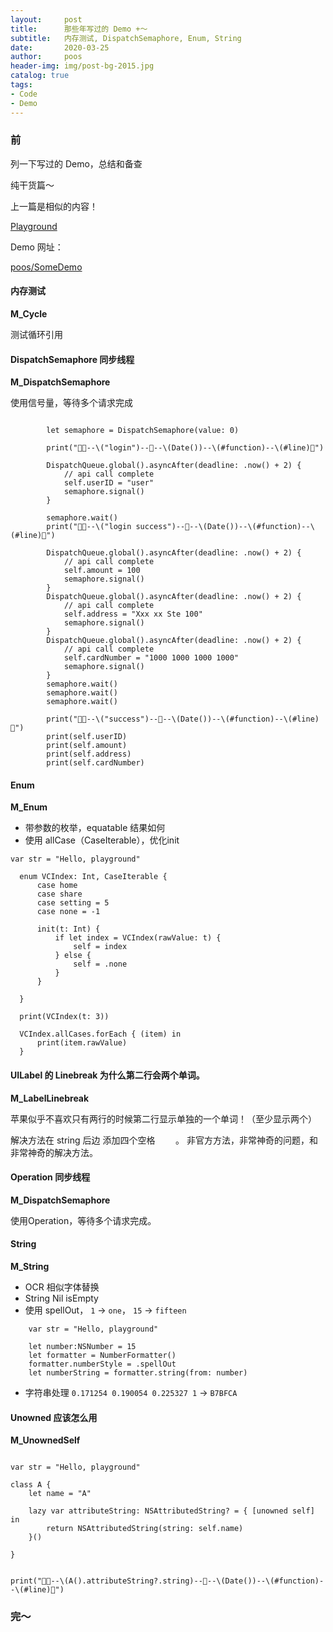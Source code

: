 ```yaml
---
layout:     post
title:      那些年写过的 Demo +～
subtitle:   内存测试, DispatchSemaphore, Enum, String
date:       2020-03-25
author:     poos
header-img: img/post-bg-2015.jpg
catalog: true
tags:
- Code
- Demo
---
```


### 前

列一下写过的 Demo，总结和备查

纯干货篇～

上一篇是相似的内容！

[Playground](https://poos.github.io/2020/03/21/Playground/)


Demo 网址：

[poos/SomeDemo](https://gitee.com/poos/SomeDemo)


#### 内存测试

**M_Cycle**

测试循环引用


#### DispatchSemaphore 同步线程

**M_DispatchSemaphore**


使用信号量，等待多个请求完成

```

        let semaphore = DispatchSemaphore(value: 0)

        print("🧩🧩--\("login")--🧩--\(Date())--\(#function)--\(#line)🧩")

        DispatchQueue.global().asyncAfter(deadline: .now() + 2) {
            // api call complete
            self.userID = "user"
            semaphore.signal()
        }

        semaphore.wait()
        print("🧩🧩--\("login success")--🧩--\(Date())--\(#function)--\(#line)🧩")

        DispatchQueue.global().asyncAfter(deadline: .now() + 2) {
            // api call complete
            self.amount = 100
            semaphore.signal()
        }
        DispatchQueue.global().asyncAfter(deadline: .now() + 2) {
            // api call complete
            self.address = "Xxx xx Ste 100"
            semaphore.signal()
        }
        DispatchQueue.global().asyncAfter(deadline: .now() + 2) {
            // api call complete
            self.cardNumber = "1000 1000 1000 1000"
            semaphore.signal()
        }
        semaphore.wait()
        semaphore.wait()
        semaphore.wait()

        print("🧩🧩--\("success")--🧩--\(Date())--\(#function)--\(#line)🧩")
        print(self.userID)
        print(self.amount)
        print(self.address)
        print(self.cardNumber)
```



#### Enum

**M_Enum**


- 带参数的枚举，equatable 结果如何
- 使用 allCase（CaseIterable），优化init


```
var str = "Hello, playground"

  enum VCIndex: Int, CaseIterable {
      case home
      case share
      case setting = 5
      case none = -1

      init(t: Int) {
          if let index = VCIndex(rawValue: t) {
              self = index
          } else {
              self = .none
          }
      }

  }

  print(VCIndex(t: 3))

  VCIndex.allCases.forEach { (item) in
      print(item.rawValue)
  }

```


#### UILabel 的 Linebreak 为什么第二行会两个单词。

**M_LabelLinebreak**

苹果似乎不喜欢只有两行的时候第二行显示单独的一个单词！（至少显示两个）

解决方法在 string 后边 添加四个空格 `    `。 非官方方法，非常神奇的问题，和非常神奇的解决方法。



#### Operation 同步线程

**M_DispatchSemaphore**


使用Operation，等待多个请求完成。


#### String

**M_String**


- OCR 相似字体替换
- String Nil isEmpty
- 使用 spellOut， `1` -> `one`， `15` -> `fifteen`

```
    var str = "Hello, playground"

    let number:NSNumber = 15
    let formatter = NumberFormatter()
    formatter.numberStyle = .spellOut
    let numberString = formatter.string(from: number)
```
- 字符串处理 `0.171254 0.190054 0.225327 1` -> `B7BFCA`


#### Unowned 应该怎么用

**M_UnownedSelf**

```

var str = "Hello, playground"

class A {
    let name = "A"

    lazy var attributeString: NSAttributedString? = { [unowned self] in
        return NSAttributedString(string: self.name)
    }()

}


print("🧩🧩--\(A().attributeString?.string)--🧩--\(Date())--\(#function)--\(#line)🧩")

```

### 完～
